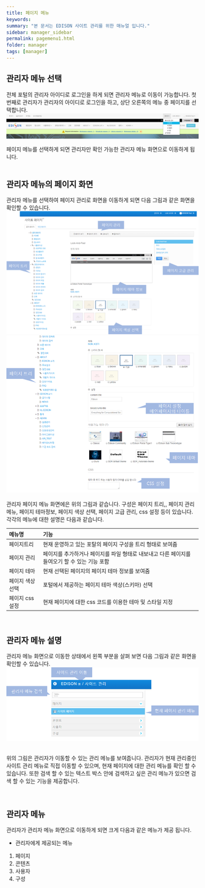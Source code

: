 ```yaml
---
title: 페이지 메뉴
keywords:
summary: "본 문서는 EDISON 사이트 관리를 위한 매뉴얼 입니다."
sidebar: manager_sidebar
permalink: pagemenu1.html
folder: manager
tags: [manager]
---
```


## 관리자 메뉴 선택
전체 포털의 관리자 아이디로 로그인을 하게 되면 관리자 메뉴로 이동이 가능합니다.
첫 번째로 관리자가 관리자의 아이디로 로그인을 하고, 상단 오른쪽의 메뉴 중 페이지를 선택합니다.<br>
![capture](/images/manager/11.png "로그인 화면")<br>

페이지 메뉴를 선택하게 되면 관리자만 확인 가능한 관리자 메뉴 화면으로 이동하게 됩니다.
<br><br>

## 관리자 메뉴의 페이지 화면
관리자 메뉴를 선택하여 페이지 관리로 화면을 이동하게 되면 다음 그림과 같은 화면을 확인할 수 있습니다.
![capture](/images/manager/managercontent/1.png "로그인 화면")<br>
![capture](/images/manager/managercontent/2.png "로그인 화면")<br>
<br>
관리자 페이지 메뉴 화면에은 위의 그림과 같습니다. 구성은 페이지 트리,, 페이지 관리 메뉴, 페이지 테마정보, 페이지 색상 선택, 페이지 고급 관리, css 설정 등이 있습니다.
<br>
각각의 메뉴에 대한 설명은 다음과 같습니다.

| 메뉴명             | 기능                                                                                                |
|:-------------------|:----------------------------------------------------------------------------------------------------|
|페이지트리          |  현재 운영하고 있는 포탈의 페이지 구성을 트리 형태로 보여줌                                         |
|페이지 관리         |  페이지를 추가하거나 페이지를 파일 형태로 내보내고 다른 페이지를 들여오기 할 수 있는 기능 포함      |
|페이지 테마         |  현재 선택된 페이지의 페이지 테마 정보를 보여줌                                                     |
|페이지 색상 선택    |  포털에서 제공하는 페이지 테마 색상(스키마) 선택                                                    |
|페이지 css 설정     |  현재 페이지에 대한 css 코드를 이용한 테마 및 스타일 지정                                           |

<br>

## 관리자 메뉴 설명
관리자 메뉴 화면으로 이동한 상태에서 왼쪽 부분을 살펴 보면 다음 그림과 같은 화면을 확인할 수 있습니다.<br>
![capture](/images/manager/managercontent/3.png "로그인 화면")<br><br>

위의 그림은 관리자가 이동할 수 있는 관리 메뉴를 보여줍니다. 관리자가 현재 관리중인 사이트 관리 메뉴로 직접 이동할 수 있으며, 현재 페이지에 대한 관리 메뉴를 확인 할 수 있습니다.
또한 검색 할 수 있는 텍스트 박스 안에 검색하고 싶은 관리 메뉴가 있으면 검색 할 수 있는 기능을 제공합니다.

<br>


## 관리자 메뉴
관리자가 관리자 메뉴 화면으로 이동하게 되면 크게 다음과 같은 메뉴가 제공 됩니다.
- 관리자에게 제공되는 메뉴
1. 페이지
2. 콘텐츠
3. 사용자
4. 구성
